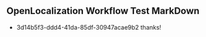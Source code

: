 ## OpenLocalization Workflow Test MarkDown
* 3d14b5f3-ddd4-41da-85df-30947acae9b2 thanks!

<!--HONumber=Jul16_HO3-->


